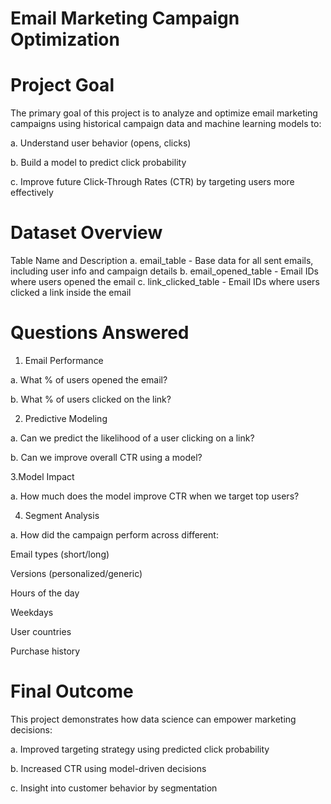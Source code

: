 # Email Marketing Campaign Optimization
# Project Goal
The primary goal of this project is to analyze and optimize email marketing campaigns using historical campaign data and machine learning models to:

a. Understand user behavior (opens, clicks)

b. Build a model to predict click probability

c. Improve future Click-Through Rates (CTR) by targeting users more effectively

# Dataset Overview
Table Name and Description
a. email_table - Base data for all sent emails, including user info and campaign details
b. email_opened_table - Email IDs where users opened the email
c. link_clicked_table - Email IDs where users clicked a link inside the email

# Questions Answered
1. Email Performance

  a. What % of users opened the email?

  b. What % of users clicked on the link?

2. Predictive Modeling

  a. Can we predict the likelihood of a user clicking on a link?

  b. Can we improve overall CTR using a model?

3.Model Impact

  a. How much does the model improve CTR when we target top users?

4. Segment Analysis

  a. How did the campaign perform across different:

   Email types (short/long)

   Versions (personalized/generic)

   Hours of the day

   Weekdays

   User countries

   Purchase history

# Final Outcome
This project demonstrates how data science can empower marketing decisions:

  a. Improved targeting strategy using predicted click probability

  b. Increased CTR using model-driven decisions

  c. Insight into customer behavior by segmentation
